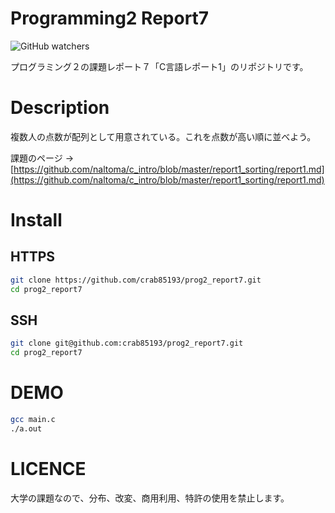 # Programming2 Report7

![GitHub watchers](https://img.shields.io/github/watchers/crab85193/prog2_report7?style=social)

プログラミング２の課題レポート７「C言語レポート1」のリポジトリです。

# Description

複数人の点数が配列として用意されている。これを点数が高い順に並べよう。

課題のページ -> [https://github.com/naltoma/c_intro/blob/master/report1_sorting/report1.md](https://github.com/naltoma/c_intro/blob/master/report1_sorting/report1.md)

# Install

## HTTPS

```bash
git clone https://github.com/crab85193/prog2_report7.git
cd prog2_report7
```

## SSH

```bash
git clone git@github.com:crab85193/prog2_report7.git
cd prog2_report7
```

# DEMO

```bash
gcc main.c
./a.out
```

# LICENCE

大学の課題なので、分布、改変、商用利用、特許の使用を禁止します。
